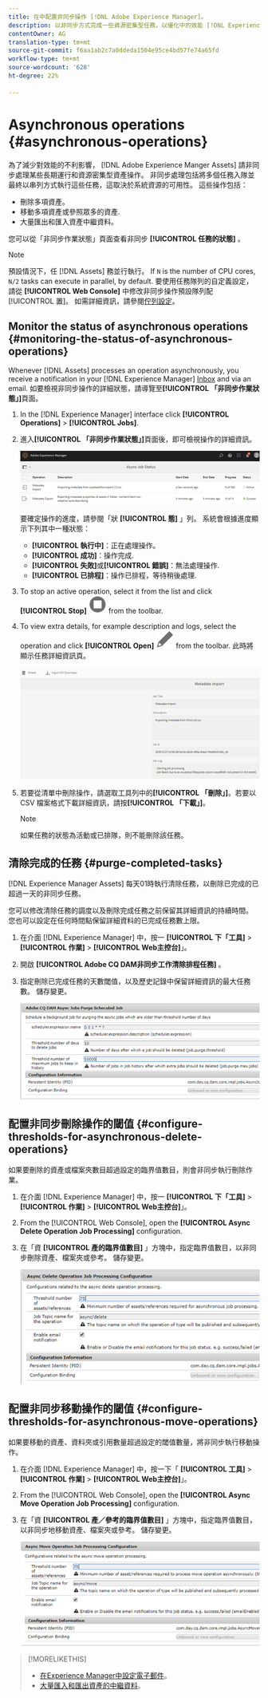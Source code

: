 ```yaml
---
title: 在中配置非同步操作 [!DNL Adobe Experience Manager]。
description: 以非同步方式完成一些資源密集型任務，以優化中的效能 [!DNL Experience Manager Assets]。
contentOwner: AG
translation-type: tm+mt
source-git-commit: f6aa1ab2c7a0ddeda1504e95ce4bd57fe74a65fd
workflow-type: tm+mt
source-wordcount: '628'
ht-degree: 22%

---
```



# Asynchronous operations {#asynchronous-operations}

為了減少對效能的不利影響， [!DNL Adobe Experience Manger Assets] 請非同步處理某些長期運行和資源密集型資產操作。 非同步處理包括將多個任務入隊並最終以串列方式執行這些任務，這取決於系統資源的可用性。 這些操作包括：

* 刪除多項資產。
* 移動多項資產或參照眾多的資產.
* 大量匯出和匯入資產中繼資料。

您可以從「非同步作業狀態」頁面查看非同步 **[!UICONTROL 任務的狀態]** 。

>[!NOTE]
>
>預設情況下，任 [!DNL Assets] 務並行執行。 If `N` is the number of CPU cores, `N/2` tasks can execute in parallel, by default. 要使用任務隊列的自定義設定，請從 **[!UICONTROL Web Console]** 中修改非同步操作預設隊列配 [!UICONTROL 置]。 如需詳細資訊，請參閱[佇列設定](https://sling.apache.org/documentation/bundles/apache-sling-eventing-and-job-handling.html#queue-configurations)。

## Monitor the status of asynchronous operations {#monitoring-the-status-of-asynchronous-operations}

Whenever [!DNL Assets] processes an operation asynchronously, you receive a notification in your [!DNL Experience Manager] [Inbox](/help/sites-authoring/inbox.md) and via an email. 如要檢視非同步操作的詳細狀態，請導覽至&#x200B;**[!UICONTROL 「非同步作業狀態」]**&#x200B;頁面。

1. In the [!DNL Experience Manager] interface click **[!UICONTROL Operations]** > **[!UICONTROL Jobs]**.

1. 進入&#x200B;**[!UICONTROL 「非同步作業狀態」]**&#x200B;頁面後，即可檢視操作的詳細資訊。

   ![非同步操作的狀態和詳細資訊](assets/job_status.png)

   要確定操作的進度，請參閱「狀 **[!UICONTROL 態]** 」列。 系統會根據進度顯示下列其中一種狀態：

   * **[!UICONTROL 執行中]**：正在處理操作。
   * **[!UICONTROL 成功]**：操作完成.
   * **[!UICONTROL 失敗]**&#x200B;或&#x200B;**[!UICONTROL 錯誤]**：無法處理操作.
   * **[!UICONTROL 已排程]**：操作已排程，等待稍後處理.

1. To stop an active operation, select it from the list and click **[!UICONTROL Stop]** ![stop icon](assets/do-not-localize/stop_icon.svg) from the toolbar.

1. To view extra details, for example description and logs, select the operation and click **[!UICONTROL Open]** ![open_icon](assets/do-not-localize/edit_icon.svg) from the toolbar. 此時將顯示任務詳細資訊頁。

   ![中繼資料匯入工作的詳細資訊](assets/job_details.png)

1. 若要從清單中刪除操作，請選取工具列中的&#x200B;**[!UICONTROL 「刪除」]**。若要以 CSV 檔案格式下載詳細資訊，請按&#x200B;**[!UICONTROL 「下載」]**。

   >[!NOTE]
   >
   >如果任務的狀態為活動或已排隊，則不能刪除該任務。

## 清除完成的任務 {#purge-completed-tasks}

[!DNL Experience Manager Assets] 每天01時執行清除任務，以刪除已完成的已超過一天的非同步任務。

<!-- TBD: Find out from the engineering team and mention the time zone of this 1:00 am task.
-->

您可以修改清除任務的調度以及刪除完成任務之前保留其詳細資訊的持續時間。 您也可以設定在任何時間點保留詳細資料的已完成任務數上限。

1. 在介面 [!DNL Experience Manager] 中，按一 **[!UICONTROL 下「工具]** > **[!UICONTROL 作業]** > **[!UICONTROL Web主控台]**」。
1. 開啟 **[!UICONTROL Adobe CQ DAM非同步工作清除排程任務]** 。
1. 指定刪除已完成任務的天數閾值，以及歷史記錄中保留詳細資訊的最大任務數。 儲存變更。

   ![用於調度非同步任務清除的配置](assets/purge_job.png)

## 配置非同步刪除操作的閾值 {#configure-thresholds-for-asynchronous-delete-operations}

如果要刪除的資產或檔案夾數目超過設定的臨界值數目，則會非同步執行刪除作業。

1. 在介面 [!DNL Experience Manager] 中，按一 **[!UICONTROL 下「工具]** > **[!UICONTROL 作業]** > **[!UICONTROL Web主控台]**」。
1. From the [!UICONTROL Web Console], open the **[!UICONTROL Async Delete Operation Job Processing]** configuration.
1. 在「資 **[!UICONTROL 產的臨界值數目]** 」方塊中，指定臨界值數目，以非同步刪除資產、檔案夾或參考。 儲存變更。

   ![設定要刪除資產的任務的臨界值限制](assets/delete_threshold.png)

## 配置非同步移動操作的閾值 {#configure-thresholds-for-asynchronous-move-operations}

如果要移動的資產、資料夾或引用數量超過設定的閾值數量，將非同步執行移動操作。

1. 在介面 [!DNL Experience Manager] 中，按一下「 **[!UICONTROL 工具]** > **[!UICONTROL 作業]** > **[!UICONTROL Web主控台]**」。
1. From the [!UICONTROL Web Console], open the **[!UICONTROL Async Move Operation Job Processing]** configuration.
1. 在「資 **[!UICONTROL 產／參考的臨界值數目]** 」方塊中，指定臨界值數目，以非同步地移動資產、檔案夾或參考。 儲存變更。

   ![設定要移動資產之任務的臨界值限制](assets/move_threshold.png)

>[!MORELIKETHIS]
>
>* [在Experience Manager中設定電子郵件](/help/sites-administering/notification.md)。
>* [大量匯入和匯出資產的中繼資料](/help/assets/metadata-import-export.md)。

